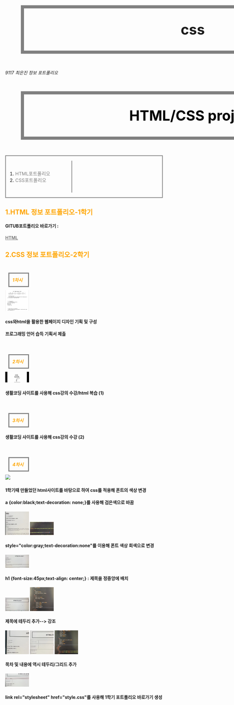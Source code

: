# css
<!doctype html>
<html>
<head>
  <title>html/css-project</title>
  <meta charset="utf-8">
  <link rel="stylesheet" href="style.css">
  </head>
  <style>
    body{
          margin:50;
        }
    #active {
     color:orange;
   }
   .saw {
     color:orange;
   }
    a {
      color:black;
      text-decoration: none;
    }
    h1 {
      font-size:45px;
      text-align: center;
    }
    h1{
       border:10px solid gray;
       padding:40px;
       margin:50px;
       display:block;
       width:1000px;
     }
     h5{
        border:3px solid gray;
        padding:10px;
        margin:10px;
        display:block;
        width:40px;
      }
     ol{
     border-right:2px solid gray;
     width:150px;
     margin:50;
     padding:30px;
     }
     div{
           border:2px solid gray;
           font-size:15px;
         }
         @media(max-width:500px) {
           div{
             display:none;
           }
         }
  </style>
<body>
<h6>9117 최은진 정보 포트폴리오<h6>
  <h1><a href="index.html">HTML/CSS project</a></h1>
  <div id="grid">
      <ol>
        <li><a href="1.html"style="color:gray;text-decoration:none">HTML포트폴리오</a></li>
        <li><a href="1.html"style="color:gray;text-decoration:none">CSS포트폴리오</a></li>
 </div>
  <h2><font color="orange">1.HTML 정보 포트폴리오-1학기</font></h2>
  <h4>GITUB포트폴리오 바로가기 :</h4>
  <h4><a href="https://eee3j3.github.io/HTML/"style ="color:gray;text-decoration:underline">HTML</a></h4>
  <h2><font color="orange">2.CSS 정보 포트폴리오-2학기</font></h2>
  <br><h5><a href="1.html" class="saw">1차시</a></h5>
  <img src="PRO.jpg" width="15%">
  <h4>css와html을 활용한 웹페이지 디자인 기획 및 구성<h4>
  <h4>프로그래밍 언어 습득 기획서 제출<h4>
  <br><h5><a href="1.html" class="saw"class="saw" id="active">2차시</a></h5>
  <img src="css.jpg" width="15%">
  <h4>생활코딩 사이트를 사용해 css강의 수강/html 복습 (1)<h4>
  <br><h5><a href="1.html" class="saw"class="saw" id="active">3차시</a></h5>
  <h4>생활코딩 사이트를 사용해 css강의 수강 (2)<h4>
  <br><h5><a href="1.html" class="saw">4차시</a></h5>
  <img src="1.jpg" width="15%">
  <h4>1학기때 만들었던 html사이트를 바탕으로 하여 css를 적용해 폰트의 색상 변경<h4>
  <h4><strong>a {color:black;text-decoration: none;}</strong>를 사용해 검은색으로 바꿈<h4>
  <img src="color2.jpg" width="15%">
  <img src="color2code.jpg" width="15%">
  <h4>style="color:gray;text-decoration:none"를 이용해 폰트 색상 회색으로 변경<h4>
  <img src="middle.jpg" width="15%">
  <h4>h1 {font-size:45px;text-align: center;} : 제목을 정중앙에 배치<h4>
  <img src="grid.jpg" width="15%">
  <img src="gridc.jpg" width="15%">
  <h4>제목에 테두리 추가--> 강조<h4>
  <img src="line.jpg" width="15%">
  <img src="linesmall.jpg" width="15%">
  <img src="linecod.jpg" width="15%">
  <h4>목차 및 내용에 역시 테두리/그리드 추가<h4>
  <img src="idn.jpg" width="15%">
  <h4>link rel="stylesheet" href="style.css"를 사용해 1학기 포트폴리오 바로가기 생성<h4>
    <br>
  <p></p><ul>
</body>
</html>
